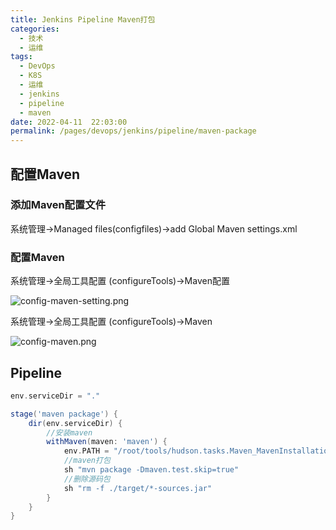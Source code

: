 ```yaml
---
title: Jenkins Pipeline Maven打包
categories: 
  - 技术
  - 运维
tags: 
  - DevOps
  - K8S
  - 运维
  - jenkins
  - pipeline
  - maven
date: 2022-04-11  22:03:00
permalink: /pages/devops/jenkins/pipeline/maven-package
---
```

## 配置Maven
### 添加Maven配置文件
系统管理->Managed files(configfiles)->add  Global Maven settings.xml
### 配置Maven
系统管理->全局工具配置 (configureTools)->Maven配置

![config-maven-setting.png](/images/devops/jenkins/pipeline/maven/config-maven-setting.png)

系统管理->全局工具配置 (configureTools)->Maven

![config-maven.png](/images/devops/jenkins/pipeline/maven/config-maven.png)

## Pipeline
```groovy
env.serviceDir = "."

stage('maven package') {
    dir(env.serviceDir) {
        //安装maven
        withMaven(maven: 'maven') {
            env.PATH = "/root/tools/hudson.tasks.Maven_MavenInstallation/maven/bin:${env.PATH}"
            //maven打包
            sh "mvn package -Dmaven.test.skip=true"
            //删除源码包
            sh "rm -f ./target/*-sources.jar"
        }
    }
}

```
